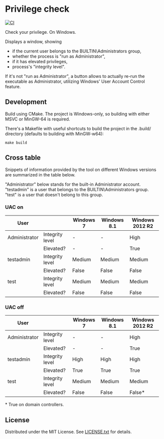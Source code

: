 Privilege check
===============

[![CI](https://github.com/egor-tensin/privilege-check/actions/workflows/ci.yml/badge.svg)](https://github.com/egor-tensin/privilege-check/actions/workflows/ci.yml)

Check your privilege. On Windows.

Displays a window, showing

* if the current user belongs to the BUILTIN\Administrators group,
* whether the process is "run as Administrator",
* if it has elevated privileges,
* process's "integrity level".

If it's not "run as Administrator", a button allows to actually re-run the
executable as Administrator, utilizing Windows' User Account Control feature.

Development
-----------

Build using CMake.
The project is Windows-only, so building with either MSVC or MinGW-64 is
required.

There's a Makefile with useful shortcuts to build the project in the .build/
directory (defaults to building with MinGW-w64):

    make build

Cross table
-----------

Snippets of information provided by the tool on different Windows versions
are summarized in the table below.

"Administrator" below stands for the built-in Administrator account.
"testadmin" is a user that belongs to the BUILTIN\Administrators group.
"test" is a user that doesn't belong to this group.

### UAC on

| User          |                 | Windows 7 | Windows 8.1 | Windows 2012 R2
| ------------- | --------------- | --------- | ----------- | ---------------
| Administrator | Integrity level | -         | -           | High
|               | Elevated?       | -         | -           | True
| testadmin     | Integrity level | Medium    | Medium      | Medium
|               | Elevated?       | False     | False       | False
| test          | Integrity level | Medium    | Medium      | Medium
|               | Elevated?       | False     | False       | False

### UAC off

| User          |                 | Windows 7 | Windows 8.1 | Windows 2012 R2
| ------------- | --------------- | --------- | ----------- | ---------------
| Administrator | Integrity level | -         | -           | High
|               | Elevated?       | -         | -           | True
| testadmin     | Integrity level | High      | High        | High
|               | Elevated?       | True      | True        | True
| test          | Integrity level | Medium    | Medium      | Medium
|               | Elevated?       | False     | False       | False*

\* True on domain controllers.

License
-------

Distributed under the MIT License.
See [LICENSE.txt] for details.

[LICENSE.txt]: LICENSE.txt
